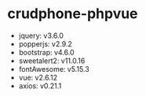 # crudphone-phpvue

- jquery: v3.6.0
- popperjs: v2.9.2
- bootstrap: v4.6.0
- sweetalert2: v11.0.16
- fontAwesome: v5.15.3
- vue: v2.6.12
- axios: v0.21.1
